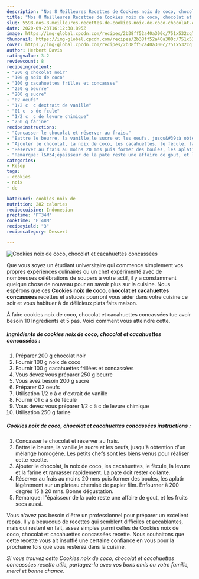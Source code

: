 ```yaml
---
description: "Nos 8 Meilleures Recettes de Cookies noix de coco, chocolat et cacahuettes concassées"
title: "Nos 8 Meilleures Recettes de Cookies noix de coco, chocolat et cacahuettes concassées"
slug: 5598-nos-8-meilleures-recettes-de-cookies-noix-de-coco-chocolat-et-cacahuettes-concassees
date: 2020-09-23T16:12:38.895Z
image: https://img-global.cpcdn.com/recipes/2b38ff52a40a300c/751x532cq70/cookies-noix-de-coco-chocolat-et-cacahuettes-concassees-photo-principale-de-la-recette.jpg
thumbnail: https://img-global.cpcdn.com/recipes/2b38ff52a40a300c/751x532cq70/cookies-noix-de-coco-chocolat-et-cacahuettes-concassees-photo-principale-de-la-recette.jpg
cover: https://img-global.cpcdn.com/recipes/2b38ff52a40a300c/751x532cq70/cookies-noix-de-coco-chocolat-et-cacahuettes-concassees-photo-principale-de-la-recette.jpg
author: Herbert Davis
ratingvalue: 3.2
reviewcount: 8
recipeingredient:
- "200 g chocolat noir"
- "100 g noix de coco"
- "100 g cacahuettes frilles et concasses"
- "250 g beurre"
- "200 g sucre"
- "02 oeufs"
- "1/2 c  c dextrait de vanille"
- "01 c  s de fcule"
- "1/2 c  c de levure chimique"
- "250 g farine"
recipeinstructions:
- "Concasser le chocolat et réserver au frais."
- "Battre le beurre, la vanille,le sucre et les oeufs, jusqu&#39;à obtention d&#39;un mélange homogène. Les petits chefs sont les biens venus pour réaliser cette recette."
- "Ajouter le chocolat, la noix de coco, les cacahuettes, le fécule, la levure et la farine et ramasser rapidement. La pate doit rester collante."
- "Réserver au frais au moins 20 mns puis former des boules, les aplatir lègèrement sur un plateau chemisé de papier film. Enfourner à 200 degrès 15 à 20 mns. Bonne dégustation."
- "Remarque: l&#34;épaisseur de la pate reste une affaire de gout, et les fruits secs aussi."
categories:
- Resep
tags:
- cookies
- noix
- de

katakunci: cookies noix de 
nutrition: 282 calories
recipecuisine: Indonesian
preptime: "PT34M"
cooktime: "PT48M"
recipeyield: "3"
recipecategory: Dessert

---
```



![Cookies noix de coco, chocolat et cacahuettes concassées](https://img-global.cpcdn.com/recipes/2b38ff52a40a300c/751x532cq70/cookies-noix-de-coco-chocolat-et-cacahuettes-concassees-photo-principale-de-la-recette.jpg)

Que vous soyez un étudiant universitaire qui commence simplement vos propres expériences culinaires ou un chef expérimenté avec de nombreuses célébrations de soupers à votre actif, il y a constamment quelque chose de nouveau pour en savoir plus sur la cuisine. Nous espérons que ces <strong> Cookies noix de coco, chocolat et cacahuettes concassées </strong> recettes et astuces pourront vous aider dans votre cuisine ce soir et vous habituer à de délicieux plats faits maison.

<!--inarticleads1-->

À faire cookies noix de coco, chocolat et cacahuettes concassées tue avoir besoin 10 Ingrédients et 5 pas. Voici comment vous atteindre cette.

##### Ingrédients de cookies noix de coco, chocolat et cacahuettes concassées :

1. Préparer 200 g chocolat noir
1. Fournir 100 g noix de coco
1. Fournir 100 g cacahuettes frillées et concassées
1. Vous devez vous préparer 250 g beurre
1. Vous avez besoin 200 g sucre
1. Préparer 02 oeufs
1. Utilisation 1/2 c à c d&#39;extrait de vanille
1. Fournir 01 c à s de fécule
1. Vous devez vous préparer 1/2 c à c de levure chimique
1. Utilisation 250 g farine




<!--inarticleads2-->

##### Cookies noix de coco, chocolat et cacahuettes concassées instructions :

1. Concasser le chocolat et réserver au frais.
1. Battre le beurre, la vanille,le sucre et les oeufs, jusqu&#39;à obtention d&#39;un mélange homogène. Les petits chefs sont les biens venus pour réaliser cette recette.
1. Ajouter le chocolat, la noix de coco, les cacahuettes, le fécule, la levure et la farine et ramasser rapidement. La pate doit rester collante.
1. Réserver au frais au moins 20 mns puis former des boules, les aplatir lègèrement sur un plateau chemisé de papier film. Enfourner à 200 degrès 15 à 20 mns. Bonne dégustation.
1. Remarque: l&#34;épaisseur de la pate reste une affaire de gout, et les fruits secs aussi.




<!--inarticleads1-->

<p>
Vous n'avez pas besoin d'être un professionnel pour préparer un excellent repas. Il y a beaucoup de recettes qui semblent difficiles et accablantes, mais qui restent en fait, assez simples parmi celles de Cookies noix de coco, chocolat et cacahuettes concassées recette. Nous souhaitons que cette recette vous ait insufflé une certaine confiance en vous pour la prochaine fois que vous resterez dans la cuisine.
</p>

<p>
<i>Si vous trouvez cette Cookies noix de coco, chocolat et cacahuettes concassées recette utile, partagez-la avec vos bons amis ou votre famille, merci et bonne chance.</i>
</p>
